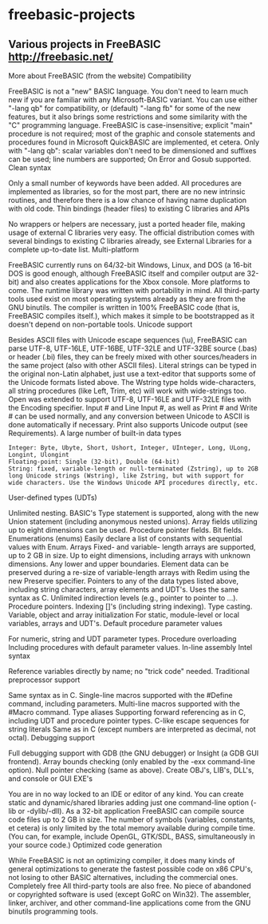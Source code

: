 # freebasic-projects
Various projects in FreeBASIC
http://freebasic.net/
--------------------------------------------------------------------------------
More about FreeBASIC (from the website)
Compatibility

FreeBASIC is not a "new" BASIC language. You don't need to learn much new if you are familiar with any Microsoft-BASIC variant. You can use either "-lang qb" for compatibility, or (default) "-lang fb" for some of the new features, but it also brings some restrictions and some similarity with the "C" programming language. FreeBASIC is case-insensitive; explicit "main" procedure is not required; most of the graphic and console statements and procedures found in Microsoft QuickBASIC are implemented, et cetera. Only with "-lang qb": scalar variables don't need to be dimensioned and suffixes can be used; line numbers are supported; On Error and Gosub supported.
Clean syntax

Only a small number of keywords have been added. All procedures are implemented as libraries, so for the most part, there are no new intrinsic routines, and therefore there is a low chance of having name duplication with old code.
Thin bindings (header files) to existing C libraries and APIs

No wrappers or helpers are necessary, just a ported header file, making usage of external C libraries very easy. The official distribution comes with several bindings to existing C libraries already, see External Libraries for a complete up-to-date list.
Multi-platform

FreeBASIC currently runs on 64/32-bit Windows, Linux, and DOS (a 16-bit DOS is good enough, although FreeBASIC itself and compiler output are 32-bit) and also creates applications for the Xbox console. More platforms to come. The runtime library was written with portability in mind. All third-party tools used exist on most operating systems already as they are from the GNU binutils. The compiler is written in 100% FreeBASIC code (that is, FreeBASIC compiles itself.), which makes it simple to be bootstrapped as it doesn't depend on non-portable tools.
Unicode support

Besides ASCII files with Unicode escape sequences (\u), FreeBASIC can parse UTF-8, UTF-16LE, UTF-16BE, UTF-32LE and UTF-32BE source (.bas) or header (.bi) files, they can be freely mixed with other sources/headers in the same project (also with other ASCII files). Literal strings can be typed in the original non-Latin alphabet, just use a text-editor that supports some of the Unicode formats listed above. The Wstring type holds wide-characters, all string procedures (like Left, Trim, etc) will work with wide-strings too. Open was extended to support UTF-8, UTF-16LE and UTF-32LE files with the Encoding specifier. Input # and Line Input #, as well as Print # and Write # can be used normally, and any conversion between Unicode to ASCII is done automatically if necessary. Print also supports Unicode output (see Requirements).
A large number of built-in data types

    Integer: Byte, Ubyte, Short, Ushort, Integer, UInteger, Long, ULong, Longint, Ulongint
    Floating-point: Single (32-bit), Double (64-bit)
    String: fixed, variable-length or null-terminated (Zstring), up to 2GB long Unicode strings (Wstring), like Zstring, but with support for wide characters. Use the Windows Unicode API procedures directly, etc.

User-defined types (UDTs)

Unlimited nesting. BASIC's Type statement is supported, along with the new Union statement (including anonymous nested unions). Array fields utilizing up to eight dimensions can be used. Procedure pointer fields. Bit fields. Enumerations (enums) Easily declare a list of constants with sequential values with Enum. Arrays Fixed- and variable- length arrays are supported, up to 2 GB in size. Up to eight dimensions, including arrays with unknown dimensions. Any lower and upper boundaries. Element data can be preserved during a re-size of variable-length arrays with Redim using the new Preserve specifier. Pointers to any of the data types listed above, including string characters, array elements and UDT's. Uses the same syntax as C. Unlimited indirection levels (e.g., pointer to pointer to ...). Procedure pointers. Indexing []'s (including string indexing). Type casting. Variable, object and array initialization For static, module-level or local variables, arrays and UDT's.
Default procedure parameter values

For numeric, string and UDT parameter types. Procedure overloading Including procedures with default parameter values.
In-line assembly Intel syntax

Reference variables directly by name; no "trick code" needed.
Traditional preprocessor support

Same syntax as in C. Single-line macros supported with the #Define command, including parameters. Multi-line macros supported with the #Macro command. Type aliases Supporting forward referencing as in C, including UDT and procedure pointer types. C-like escape sequences for string literals Same as in C (except numbers are interpreted as decimal, not octal).
Debugging support

Full debugging support with GDB (the GNU debugger) or Insight (a GDB GUI frontend). Array bounds checking (only enabled by the -exx command-line option). Null pointer checking (same as above).
Create OBJ's, LIB's, DLL's, and console or GUI EXE's

You are in no way locked to an IDE or editor of any kind. You can create static and dynamic/shared libraries adding just one command-line option (-lib or -dylib/-dll). As a 32-bit application FreeBASIC can compile source code files up to 2 GB in size. The number of symbols (variables, constants, et cetera) is only limited by the total memory available during compile time. (You can, for example, include OpenGL, GTK/SDL, BASS, simultaneously in your source code.)
Optimized code generation

While FreeBASIC is not an optimizing compiler, it does many kinds of general optimizations to generate the fastest possible code on x86 CPU's, not losing to other BASIC alternatives, including the commercial ones. Completely free All third-party tools are also free. No piece of abandoned or copyrighted software is used (except GoRC on Win32). The assembler, linker, archiver, and other command-line applications come from the GNU binutils programming tools. 
